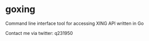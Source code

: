 # goxing
Command line interface tool for accessing XING API written in Go

Contact me via twitter: q231950